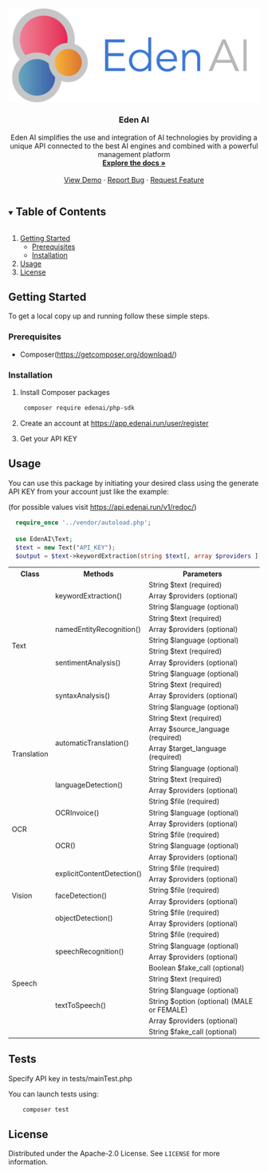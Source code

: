 <!--
*** Thanks for checking out the Best-README-Template. If you have a suggestion
*** that would make this better, please fork the repo and create a pull request
*** or simply open an issue with the tag "enhancement".
*** Thanks again! Now go create something AMAZING! :D
***
-->



<!-- PROJECT SHIELDS -->
<!--
*** I'm using markdown "reference style" links for readability.
*** Reference links are enclosed in brackets [ ] instead of parentheses ( ).
*** See the bottom of this document for the declaration of the reference variables
*** for contributors-url, forks-url, etc. This is an optional, concise syntax you may use.
*** https://www.markdownguide.org/basic-syntax/#reference-style-links
-->

<!-- PROJECT LOGO -->
<br />
<p align="center">

![Screenshot](https://github.com/edenai/edenai-python/blob/3829feb170f11cfd55aacd877d23c5f8d69e203f/Logo%20complet%20Eden%20AI%20-%20format%20PNG.png)
  <h3 align="center">Eden AI</h3>

  <p align="center">
    Eden AI simplifies the use and integration of AI technologies by providing a unique API connected to the best AI engines and combined with a powerful management platform
    <br />
    <a href="https://api.edenai.run/v1/redoc/"><strong>Explore the docs »</strong></a>
    <br />
    <br />
    <a href="https://www.edenai.co/">View Demo</a>
    ·
    <a href="https://github.com/edenai/edenai-php/issues">Report Bug</a>
    ·
    <a href="https://github.com/edenai/edenai-php/issues">Request Feature</a>
  </p>
</p>



<!-- TABLE OF CONTENTS -->
<details open="open">
  <summary><h2 style="display: inline-block">Table of Contents</h2></summary>
  <ol>
    <li>
      <a href="#getting-started">Getting Started</a>
      <ul>
        <li><a href="#prerequisites">Prerequisites</a></li>
        <li><a href="#installation">Installation</a></li>
      </ul>
    </li>
    <li><a href="#usage">Usage</a></li>
    <li><a href="#license">License</a></li>
  </ol>
</details>



<!-- GETTING STARTED -->
## Getting Started

To get a local copy up and running follow these simple steps.

### Prerequisites

* Composer(https://getcomposer.org/download/)

### Installation

1. Install Composer packages
   ```sh
    composer require edenai/php-sdk
   ```
2. Create an account at https://app.edenai.run/user/register
   
   
3. Get your API KEY


<!-- USAGE EXAMPLES -->
## Usage

You can use this package by initiating your desired class using the generate API KEY from your account just like the example:

(for possible values visit https://api.edenai.run/v1/redoc/)

```PHP
  require_once '../vendor/autoload.php';

  use EdenAI\Text;
  $text = new Text("API_KEY");
  $output = $text->keywordExtraction(string $text[, array $providers ][, string $language]);
```
<table>
    <tr>
        <th>Class</th>
        <th>Methods</th>
        <th>Parameters</th>
    </tr>
    <tr>
        <td rowspan='12' colspan='1'>Text</td>
        <td rowspan='3' colspan="1">keywordExtraction()</td>
        <td>String $text (required)</td>
    </tr>
    <tr>
        <td> Array $providers (optional) </td>
    </tr>
    <tr>
        <td> String $language (optional) </td>
    </tr>
    <tr>
        <td rowspan='3' colspan="1">namedEntityRecognition()</td>
        <td>String $text (required)</td>
    </tr>
    <tr>
        <td> Array $providers (optional) </td>
    </tr>
    <tr>
        <td> String $language (optional) </td>
    </tr>
    <tr>
        <td rowspan='3' colspan="1">sentimentAnalysis()</td>
        <td>String $text (required)</td>
    </tr>
    <tr>
        <td> Array $providers (optional) </td>
    </tr>
    <tr>
        <td> String $language (optional) </td>
    </tr>
    <tr>
        <td rowspan='3' colspan="1">syntaxAnalysis()</td>
        <td>String $text (required)</td>
    </tr>
    <tr>
        <td> Array $providers (optional) </td>
    </tr>
    <tr>
        <td> String $language (optional) </td>
    </tr>
    <tr>
        <td rowspan='6' colspan='1'>Translation</td>
        <td rowspan='4' colspan="1">automaticTranslation()</td>
        <td>String $text (required)</td>
    </tr>
    <tr>
        <td> Array $source_language (required) </td>
    </tr>
    <tr>
        <td> Array $target_language (required) </td>
    </tr>
    <tr>
        <td> String $language (optional) </td>
    </tr>
    <tr>
        <td rowspan='2' colspan="1">languageDetection()</td>
        <td>String $text (required)</td>
    </tr>
    <tr>
        <td> Array $providers (optional) </td>
    </tr>
    <tr>
        <td rowspan='6' colspan='1'>OCR</td>
        <td rowspan='3' colspan="1">OCRInvoice()</td>
        <td>String $file (required)</td>
    </tr>
    <tr>
        <td> String $language (optional) </td>
    </tr>
    <tr>
        <td> Array $providers (optional) </td>
    </tr>
    <tr>
        <td rowspan='3' colspan="1">OCR()</td>
        <td>String $file (required)</td>
    </tr>
    <tr>
        <td> String $language (optional) </td>
    </tr>
    <tr>
        <td> Array $providers (optional) </td>
    </tr>
    <tr>
        <td rowspan='6' colspan='1'>Vision</td>
        <td rowspan='2' colspan="1">explicitContentDetection()</td>
        <td>String $file (required)</td>
    </tr>
    <tr>
        <td> Array $providers (optional) </td>
    </tr>
    <tr>
        <td rowspan='2' colspan="1">faceDetection()</td>
        <td>String $file (required)</td>
    </tr>
    <tr>
        <td> Array $providers (optional) </td>
    </tr>
    <tr>
        <td rowspan='2' colspan="1">objectDetection()</td>
        <td>String $file (required)</td>
    </tr>
    <tr>
        <td> Array $providers (optional) </td>
    </tr>
    <tr>
        <td rowspan='9' colspan='1'>Speech</td>
        <td rowspan='4' colspan="1">speechRecognition()</td>
        <td>String $file (required)</td>
    </tr>
    <tr>
        <td> String $language (optional) </td>
    </tr>
    <tr>
        <td> Array $providers (optional) </td>
    </tr>
    <tr>
        <td> Boolean $fake_call (optional) </td>
    </tr>
    <tr>
        <td rowspan='5' colspan="1">textToSpeech()</td>
        <td>String $text (required)</td>
    </tr>
    <tr>
        <td> String $language (optional) </td>
    </tr>
    <tr>
        <td> String $option (optional) (MALE or FEMALE) </td>
    </tr>
    <tr>
        <td> Array $providers (optional) </td>
    </tr>
    <tr>
        <td> String $fake_call (optional) </td>
    </tr>
</table>  


<!-- Tests -->
## Tests
Specify API key in tests/mainTest.php

You can launch tests using:
```sh
    composer test
   ```

<!-- LICENSE -->
## License

Distributed under the Apache-2.0 License. See `LICENSE` for more information.
